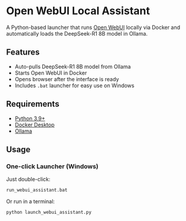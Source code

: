# Open WebUI Local Assistant

A Python-based launcher that runs [Open WebUI](https://github.com/open-webui/open-webui) locally via Docker and automatically loads the DeepSeek-R1 8B model in Ollama.

## Features

- Auto-pulls DeepSeek-R1 8B model from Ollama
- Starts Open WebUI in Docker
- Opens browser after the interface is ready
- Includes `.bat` launcher for easy use on Windows

## Requirements

- [Python 3.9+](https://www.python.org/)
- [Docker Desktop](https://www.docker.com/products/docker-desktop)
- [Ollama](https://ollama.com/)

## Usage

### One-click Launcher (Windows)

Just double-click:

```bat
run_webui_assistant.bat
````

Or run in a terminal:

```bash
python launch_webui_assistant.py
```